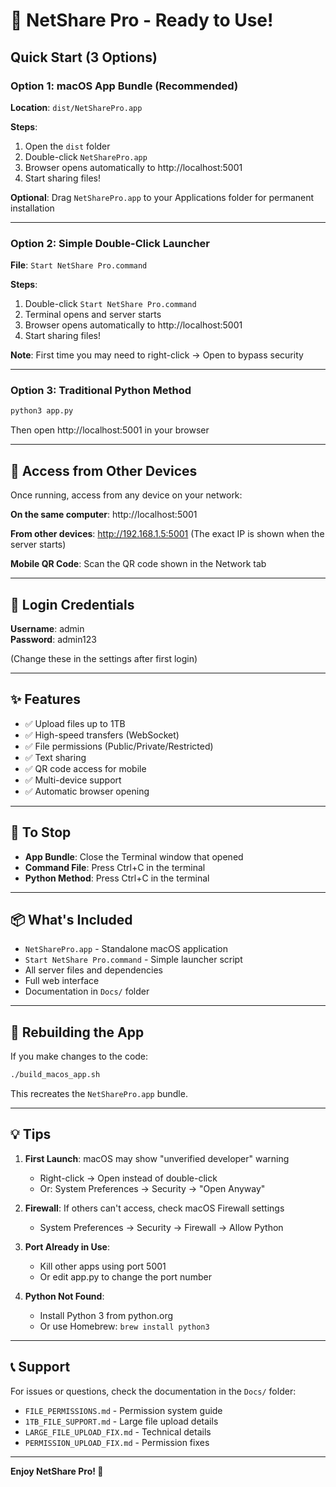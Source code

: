 # 🚀 NetShare Pro - Ready to Use!

## Quick Start (3 Options)

### Option 1: macOS App Bundle (Recommended)
**Location**: `dist/NetSharePro.app`

**Steps**:
1. Open the `dist` folder
2. Double-click `NetSharePro.app`
3. Browser opens automatically to http://localhost:5001
4. Start sharing files!

**Optional**: Drag `NetSharePro.app` to your Applications folder for permanent installation

---

### Option 2: Simple Double-Click Launcher
**File**: `Start NetShare Pro.command`

**Steps**:
1. Double-click `Start NetShare Pro.command`
2. Terminal opens and server starts
3. Browser opens automatically to http://localhost:5001
4. Start sharing files!

**Note**: First time you may need to right-click → Open to bypass security

---

### Option 3: Traditional Python Method
```bash
python3 app.py
```
Then open http://localhost:5001 in your browser

---

## 📱 Access from Other Devices

Once running, access from any device on your network:

**On the same computer**: http://localhost:5001

**From other devices**: http://192.168.1.5:5001
(The exact IP is shown when the server starts)

**Mobile QR Code**: Scan the QR code shown in the Network tab

---

## 🔐 Login Credentials

**Username**: admin  
**Password**: admin123

(Change these in the settings after first login)

---

## ✨ Features

- ✅ Upload files up to 1TB
- ✅ High-speed transfers (WebSocket)
- ✅ File permissions (Public/Private/Restricted)
- ✅ Text sharing
- ✅ QR code access for mobile
- ✅ Multi-device support
- ✅ Automatic browser opening

---

## 🛑 To Stop

- **App Bundle**: Close the Terminal window that opened
- **Command File**: Press Ctrl+C in the terminal
- **Python Method**: Press Ctrl+C in the terminal

---

## 📦 What's Included

- `NetSharePro.app` - Standalone macOS application
- `Start NetShare Pro.command` - Simple launcher script
- All server files and dependencies
- Full web interface
- Documentation in `Docs/` folder

---

## 🔧 Rebuilding the App

If you make changes to the code:

```bash
./build_macos_app.sh
```

This recreates the `NetSharePro.app` bundle.

---

## 💡 Tips

1. **First Launch**: macOS may show "unverified developer" warning
   - Right-click → Open instead of double-click
   - Or: System Preferences → Security → "Open Anyway"

2. **Firewall**: If others can't access, check macOS Firewall settings
   - System Preferences → Security → Firewall → Allow Python

3. **Port Already in Use**: 
   - Kill other apps using port 5001
   - Or edit app.py to change the port number

4. **Python Not Found**: 
   - Install Python 3 from python.org
   - Or use Homebrew: `brew install python3`

---

## 📞 Support

For issues or questions, check the documentation in the `Docs/` folder:
- `FILE_PERMISSIONS.md` - Permission system guide
- `1TB_FILE_SUPPORT.md` - Large file upload details
- `LARGE_FILE_UPLOAD_FIX.md` - Technical details
- `PERMISSION_UPLOAD_FIX.md` - Permission fixes

---

**Enjoy NetShare Pro! 🎉**
